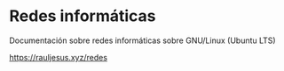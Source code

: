 # Redes informáticas
Documentación sobre redes informáticas sobre GNU/Linux (Ubuntu LTS)

https://rauljesus.xyz/redes
